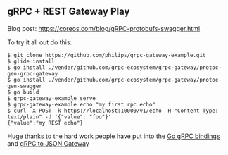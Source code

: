 ## gRPC + REST Gateway Play

Blog post: https://coreos.com/blog/gRPC-protobufs-swagger.html

To try it all out do this:

```
$ git clone https://github.com/philips/grpc-gateway-example.git
$ glide install
$ go install ./vender/github.com/grpc-ecosystem/grpc-gateway/protoc-gen-grpc-gateway
$ go install ./vender/github.com/grpc-ecosystem/grpc-gateway/protoc-gen-swagger
$ go build
$ grpc-gateway-example serve
$ grpc-gateway-example echo "my first rpc echo"
$ curl -X POST -k https://localhost:10000/v1/echo -H "Content-Type: text/plain" -d '{"value": "foo"}'
{"value":"my REST echo"}
```


Huge thanks to the hard work people have put into the [Go gRPC bindings][gogrpc] and [gRPC to JSON Gateway][grpcgateway]

[gogrpc]: https://github.com/grpc/grpc-go
[grpcgateway]: https://github.com/grpc-ecosystem/grpc-gateway
